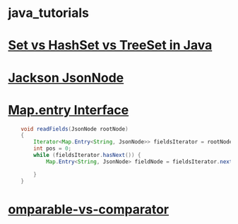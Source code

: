# java_tutorials



# [Set vs HashSet vs TreeSet in Java](https://www.tutorialspoint.com/set-vs-hashset-vs-treeset-in-java)

# [Jackson JsonNode](http://tutorials.jenkov.com/java-json/jackson-jsonnode.html)

# [Map.entry Interface](https://www.tutorialspoint.com/java/java_mapentry_interface.htm)

```java
	void readFields(JsonNode rootNode)
	{
		Iterator<Map.Entry<String, JsonNode>> fieldsIterator = rootNode.fields();
        int pos = 0;
        while (fieldsIterator.hasNext()) {
            Map.Entry<String, JsonNode> fieldNode = fieldsIterator.next();

        }
    }

```

# [omparable-vs-comparator](https://www.geeksforgeeks.org/comparable-vs-comparator-in-java/)


